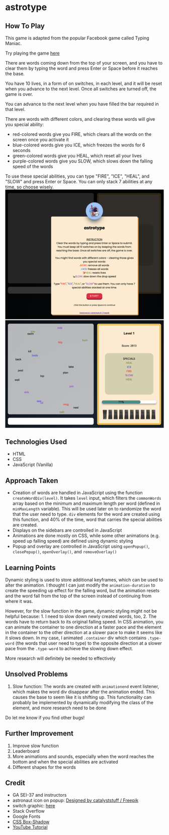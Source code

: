 # astrotype

## How To Play

This game is adapted from the popular Facebook game called Typing Maniac.

Try playing the game [here](https://orlinromy.github.io/typing-game/)

There are words coming down from the top of your screen, and you have to clear them by typing the word and press Enter or Space before it reaches the base.

You have 10 lives, in a form of on switches, in each level, and it will be reset when you advance to the next level. Once all switches are turned off, the game is over.

You can advance to the next level when you have filled the bar required in that level.

There are words with different colors, and clearing these words will give you special ability:

- red-colored words give you FIRE, which clears all the words on the screen once you activate it
- blue-colored words give you ICE, which freezes the words for 6 seconds
- green-colored words give you HEAL, which reset all your lives
- purple-colored words give you SLOW, which slows down the falling speed of the words

To use these special abilities, you can type "FIRE", "ICE", "HEAL", and "SLOW" and press Enter or Space. You can only stack 7 abilities at any time, so choose wisely.
![astrotype intro](/assets/astrotype-2.png "astrotype intro")
![astrotype gameplay](/assets/astrotype-1.png "astrotype gameplay")

## Technologies Used

- HTML
- CSS
- JavaScript (Vanilla)

## Approach Taken

- Creation of words are handled in JavaScript using the function `createWordDiv(level)`. It takes `level` input, which filters the `commonWords` array based on the minimum and maximum length per word (defined in `minMaxLength` variable). This will be used later on to randomize the word that the user need to type. `div` elements for the word are created using this function, and 40% of the time, word that carries the special abilities are created.
- Displays on the sidebars are controlled in JavaScript
- Animations are done mostly on CSS, while some other animations (e.g. speed up falling speed) are defined using dynamic styling
- Popup and overlay are controlled in JavaScript using `openPopup()`, `closePopup()`, `openOverlay()`, and `removeOverlay()`

## Learning Points

Dynamic styling is used to store additional keyframes, which can be used to alter the animation. I thought I can just modify the `animation-duration` to create the speeding up effect for the falling word, but the animation resets and the word fall from the top of the screen instead of continuing from where it was.

However, for the slow function in the game, dynamic styling might not be helpful because: 1. I need to slow down newly created words, too, 2. The words have to return back to its original falling speed. In CSS animation, you can animate the container to one direction at a faster pace and the element in the container to the other direction at a slower pace to make it seems like it slows down. In my case, I animated `.container` div which contains `.type-word` (the words that user need to type) to the opposite direction at a slower pace from the `.type-word` to achieve the slowing down effect.

More research will definitely be needed to effectively

## Unsolved Problems

1. Slow function: The words are created with `animationend` event listener, which makes the word div disappear after the animation ended. This causes the base to seem like it is shifting up. This functionality can probably be implemented by dynamically modifying the class of the element, and more research need to be done

Do let me know if you find other bugs!

## Further Improvement

1. Improve slow function
2. Leaderboard
3. More animations and sounds, especially when the word reaches the bottom and when the special abilities are activated
4. Different shapes for the words

## Credit

- GA SEI-37 and instructors
- astronaut icon on popup: [Designed by catalyststuff / Freepik](https://www.freepik.com/free-vector/cute-astronaut-holding-boba-milk-tea-cartoon-vector-icon-illustration-space-food-drink-icon_10411711.htm#query=astronaut%20helmet&position=22&from_view=keyword)
- switch graphic: [here](https://pixabay.com/vectors/switch-button-power-off-on-toggle-297791/)
- Stack Overflow
- Google Fonts
- [CSS Box-Shadow](https://getcssscan.com/css-box-shadow-examples)
- [YouTube Tutorial](https://www.youtube.com/watch?v=AF6vGYIyV8M&ab_channel=EasyTutorials)
